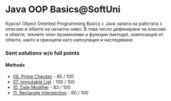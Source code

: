 # Java OOP Basics@SoftUni

Курсът Object Oriented Programming Basics с Java залага на работата с класове и обекти на начално ниво. В това число дефиниране на класове и обекти, техните член променливи и функции (методи), композиция от обекти, както и принципи като капсулация и наследяване.

### Sent solutions w/o full points

#### Methods

- [06. Prime Checker](https://judge.softuni.bg/Contests/Practice/Index/225#6) - 85 / 100
- [07. Immutable List](https://judge.softuni.bg/Contests/Practice/Index/225#7) - 100 / 100
- [10. Date Modifier](https://judge.softuni.bg/Contests/Practice/Index/225#10) - 83 / 100
- [11. Rectangle Intersection](https://judge.softuni.bg/Contests/Practice/Index/225#11) - 60 / 100